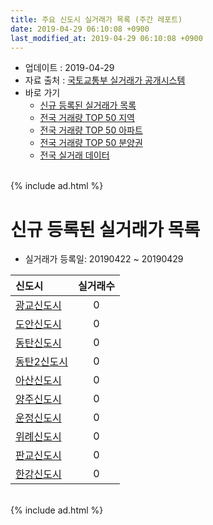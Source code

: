 ```yaml
---
title: 주요 신도시 실거래가 목록 (주간 레포트)
date: 2019-04-29 06:10:08 +0900
last_modified_at: 2019-04-29 06:10:08 +0900
---
```


* 업데이트 : 2019-04-29
* 자료 출처 : [국토교통부 실거래가 공개시스템](http://rt.molit.go.kr)
* 바로 가기
    * [신규 등록된 실거래가 목록](#신규-등록된-실거래가-목록)
    * [전국 거래량 TOP 50 지역](https://inasie.github.io/apt-trade-info/최근-3개월-전국에서-가장-거래가-많이-발생한-지역)
    * [전국 거래량 TOP 50 아파트](https://inasie.github.io/apt-trade-info/최근-3개월-전국에서-가장-거래가-많이-발생한-아파트)
    * [전국 거래량 TOP 50 분양권](https://inasie.github.io/apt-trade-info/최근-3개월-전국에서-가장-거래가-많이-발생한-분양권)
    * [전국 실거래 데이터](https://inasie.github.io/apt-trade-info/전국)

<br>
{% include ad.html %}
<br>

# 신규 등록된 실거래가 목록
* 실거래가 등록일: 20190422 ~ 20190429


|신도시|실거래수|
|:---|:---:|
|[광교신도시](https://inasie.github.io/apt-trade-info/광교신도시)|0|
|[도안신도시](https://inasie.github.io/apt-trade-info/도안신도시)|0|
|[동탄신도시](https://inasie.github.io/apt-trade-info/동탄신도시)|0|
|[동탄2신도시](https://inasie.github.io/apt-trade-info/동탄2신도시)|0|
|[아산신도시](https://inasie.github.io/apt-trade-info/아산신도시)|0|
|[양주신도시](https://inasie.github.io/apt-trade-info/양주신도시)|0|
|[운정신도시](https://inasie.github.io/apt-trade-info/운정신도시)|0|
|[위례신도시](https://inasie.github.io/apt-trade-info/위례신도시)|0|
|[판교신도시](https://inasie.github.io/apt-trade-info/판교신도시)|0|
|[한강신도시](https://inasie.github.io/apt-trade-info/한강신도시)|0|


<br>
{% include ad.html %}
<br>

